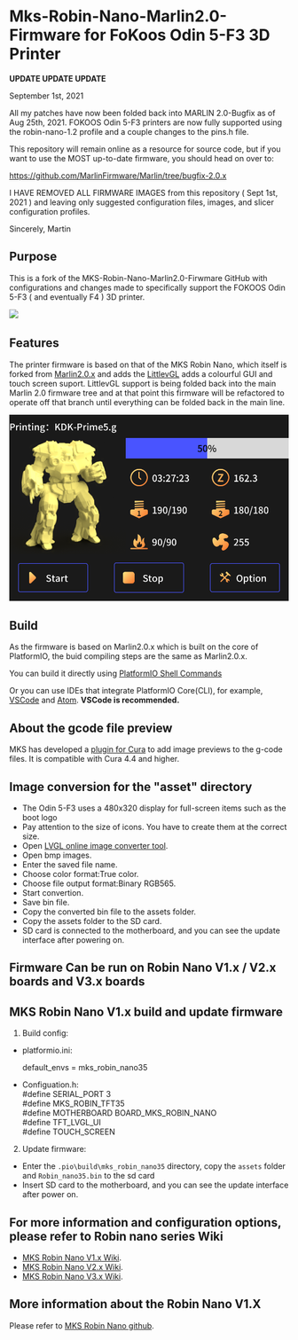 # Mks-Robin-Nano-Marlin2.0-Firmware for FoKoos Odin 5-F3 3D Printer

**UPDATE UPDATE UPDATE**

September 1st, 2021

All my patches have now been folded back into MARLIN 2.0-Bugfix as of Aug 25th, 2021.  FOKOOS Odin 5-F3 printers are now fully supported using the robin-nano-1.2 profile and a couple changes to the pins.h file.

This repository will remain online as a resource for source code, but if you want to use the MOST up-to-date firmware, you should head on over to:

https://github.com/MarlinFirmware/Marlin/tree/bugfix-2.0.x

I HAVE REMOVED ALL FIRMWARE IMAGES from this repository ( Sept 1st, 2021 ) and leaving only suggested configuration files, images, and slicer configuration profiles.   

Sincerely,
Martin

## Purpose

This is a fork of the MKS-Robin-Nano-Marlin2.0-Firwmare GitHub with configurations and changes made to specifically support the FOKOOS Odin 5-F3 ( and eventually F4 ) 3D printer. 

![](https://github.com/martinbogo/Marlin-2.0-for-Odin-5-F3/blob/main/Images/odin-5-f3.jpg)

## Features
The printer firmware is based on that of the MKS Robin Nano, which itself is forked from [Marlin2.0.x](https://github.com/MarlinFirmware/Marlin) and adds the [LittlevGL](https://github.com/littlevgl/lvgl) adds a colourful GUI and touch screen suport.  LittlevGL support is being folded back into the main Marlin 2.0 firmware tree and at that point this firmware will be refactored to operate off that branch until everything can be folded back in the main line.

![](https://github.com/makerbase-mks/Mks-Robin-Nano-Marlin2.0-Firmware/blob/master/Images/MKS_Robin_Nano_printing.png)

## Build
As the firmware is based on Marlin2.0.x which is built on the core of PlatformIO, the buid compiling steps are the same as Marlin2.0.x. 

You can build it directly using [PlatformIO Shell Commands](https://docs.platformio.org/en/latest/core/installation.html#piocore-install-shell-commands)

Or you can use IDEs that integrate PlatformIO Core(CLI), for example, [VSCode](https://docs.platformio.org/en/latest/integration/ide/vscode.html#ide-vscode) and [Atom](https://docs.platformio.org/en/latest/integration/ide/atom.html). **VSCode is recommended.**

## About the gcode file preview
MKS has developed a [plugin for Cura](https://github.com/makerbase-mks/mks-wifi-plugin) to add image previews to the g-code files.  It is compatible with Cura 4.4 and higher.

## Image conversion for the "asset" directory
- The Odin 5-F3 uses a 480x320 display for full-screen items such as the boot logo
- Pay attention to the size of icons. You have to create them at the correct size.
- Open [LVGL online image converter tool](https://lvgl.io/tools/imageconverter). 
- Open bmp images.
- Enter the saved file name.
- Choose color format:True color.
- Choose file output format:Binary RGB565.
- Start convertion.
- Save bin file.
- Copy the converted bin file to the assets folder.
- Copy the assets folder to the SD card.
- SD card is connected to the motherboard, and you can see the update interface after powering on.

## Firmware Can be run on Robin Nano V1.x / V2.x boards and V3.x boards

## MKS Robin Nano V1.x build and update firmware

1. Build config:
     
- platformio.ini: 
     
     default_envs = mks_robin_nano35    
- Configuation.h:  
     #define SERIAL_PORT 3  
     #define MKS_ROBIN_TFT35  
     #define MOTHERBOARD BOARD_MKS_ROBIN_NANO  
     #define TFT_LVGL_UI  
     #define TOUCH_SCREEN  

2. Update firmware:
   
- Enter the `.pio\build\mks_robin_nano35` directory, copy the `assets` folder and `Robin_nano35.bin` to the sd card
- Insert SD card to the motherboard, and you can see the update interface after power on.   

## For more information and configuration options, please refer to Robin nano series Wiki
- [MKS Robin Nano V1.x Wiki](https://github.com/makerbase-mks/MKS-Robin-Nano-V1.X/wiki). 
- [MKS Robin Nano V2.x Wiki](https://github.com/makerbase-mks/MKS-Robin-Nano-V2.X/wiki). 
- [MKS Robin Nano V3.x Wiki](https://github.com/makerbase-mks/MKS-Robin-Nano-V3.X/wiki).

## More information about the Robin Nano V1.X
Please refer to [MKS Robin Nano github](https://github.com/makerbase-mks/MKS-Robin-Nano-V1.X).

